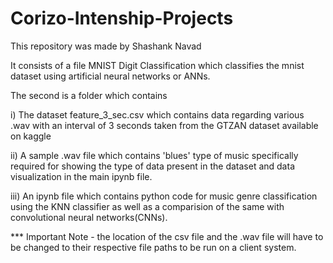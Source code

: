 # Corizo-Intenship-Projects

This repository was made by Shashank Navad

It consists of a file
MNIST Digit Classification which classifies the mnist dataset using artificial neural networks or ANNs.

The second is a folder which contains

i) The dataset feature_3_sec.csv which contains data regarding various .wav with an interval of 3 seconds taken from 
the GTZAN dataset available on kaggle

ii) A sample .wav file which contains 'blues' type of music specifically required for showing the type of data present
in the dataset and data visualization in the main ipynb file.

iii) An ipynb file which contains python code for music genre classification using the KNN classifier as well as
a comparision of the same with convolutional neural networks(CNNs).

*** Important Note - the location of the csv file and the .wav file will have to be changed to their respective file paths to be run
on a client system.

